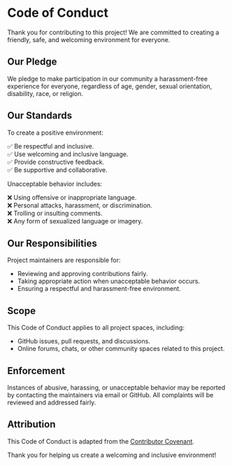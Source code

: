 # Code of Conduct

Thank you for contributing to this project! We are committed to creating a friendly, safe, and welcoming environment for everyone.

## Our Pledge

We pledge to make participation in our community a harassment-free experience for everyone, regardless of age, gender, sexual orientation, disability, race, or religion.

## Our Standards

To create a positive environment:

✅ Be respectful and inclusive.  
✅ Use welcoming and inclusive language.  
✅ Provide constructive feedback.  
✅ Be supportive and collaborative.  

Unacceptable behavior includes:

❌ Using offensive or inappropriate language.  
❌ Personal attacks, harassment, or discrimination.  
❌ Trolling or insulting comments.  
❌ Any form of sexualized language or imagery.  

## Our Responsibilities

Project maintainers are responsible for:

- Reviewing and approving contributions fairly.  
- Taking appropriate action when unacceptable behavior occurs.  
- Ensuring a respectful and harassment-free environment.  

## Scope

This Code of Conduct applies to all project spaces, including:

- GitHub issues, pull requests, and discussions.  
- Online forums, chats, or other community spaces related to this project.  

## Enforcement

Instances of abusive, harassing, or unacceptable behavior may be reported by contacting the maintainers via email or GitHub. All complaints will be reviewed and addressed fairly.  

## Attribution

This Code of Conduct is adapted from the [Contributor Covenant](https://www.contributor-covenant.org/).  

Thank you for helping us create a welcoming and inclusive environment!
